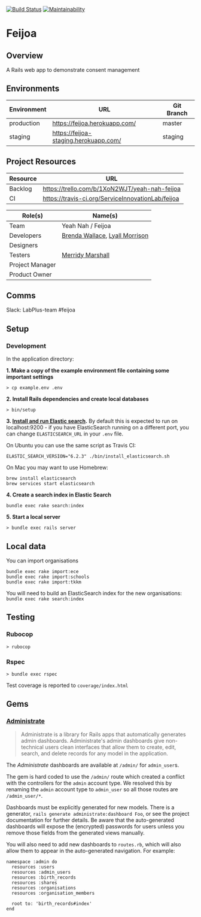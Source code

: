 [![Build Status](https://travis-ci.org/ServiceInnovationLab/feijoa.svg?branch=master)](https://travis-ci.org/ServiceInnovationLab/feijoa)
[![Maintainability](https://api.codeclimate.com/v1/badges/8f2b6efc2000ad726fd2/maintainability)](https://codeclimate.com/github/ServiceInnovationLab/feijoa/maintainability)

# Feijoa

## Overview
A Rails web app to demonstrate consent management

## Environments
**Environment** | **URL**  | **Git Branch**
---    | ---                                | ---    |
production | https://feijoa.herokuapp.com/ | master |
staging | https://feijoa-staging.herokuapp.com/ | staging |


## Project Resources

**Resource** | **URL**
---     | ---
Backlog | https://trello.com/b/1XoN2WJT/yeah-nah-feijoa
CI      | https://travis-ci.org/ServiceInnovationLab/feijoa

**Role(s)** | **Name(s)**
---        | ---
Team       | Yeah Nah / Feijoa
Developers | [Brenda Wallace](https://github.com/Br3nda), [Lyall Morrison](https://github.com/lamorrison)
Designers |
Testers | [Merridy Marshall](https://github.com/merridy)
Project Manager |
Product Owner |

## Comms
Slack: LabPlus-team #feijoa

## Setup

### Development
In the application directory:

**1. Make a copy of the example environment file containing some important settings**

```
> cp example.env .env
```

**2. Install Rails dependencies and create local databases**
```
> bin/setup
```

**3. [Install and run Elastic search](https://www.elastic.co/downloads/elasticsearch).**
By default this is expected to run on localhost:9200 - if you have ElasticSearch running on a different port, you can change `ELASTICSEARCH_URL` in your `.env` file.

On Ubuntu you can use the same script as Travis CI:
```
ELASTIC_SEARCH_VERSION="6.2.3" ./bin/install_elasticsearch.sh
```

On Mac you may want to use Homebrew:
```
brew install elasticsearch
brew services start elasticsearch
```

**4. Create a search index in Elastic Search**
```
bundle exec rake search:index
```

**5. Start a local server**
```
> bundle exec rails server
```

## Local data

You can import organisations

```
bundle exec rake import:ece
bundle exec rake import:schools
bundle exec rake import:tkkm
```

You will need to build an ElasticSearch index for the new organisations:
`bundle exec rake search:index`

## Testing

### Rubocop
```
> rubocop
```

### Rspec
```
> bundle exec rspec
```

Test coverage is reported to `coverage/index.html`

## Gems

### [Administrate](https://github.com/thoughtbot/administrate)
 > Administrate is a library for Rails apps that automatically generates admin
 > dashboards. Administrate's admin dashboards give non-technical users clean
 > interfaces that allow them to create, edit, search, and delete records for
 > any model in the application.

The _Administrate_ dashboards are available at `/admin/` for `admin_user`s.

The gem is hard coded to use the `/admin/` route which created a conflict with the controllers for the `admin` account type. We resolved this by renaming the `admin` account type to `admin_user` so all those routes are `/admin_user/*`.

Dashboards must be explicitly generated for new models. There is a generator, `rails generate administrate:dashboard Foo`, or see the project documentation for further details. Be aware that the auto-generated dashboards will expose the (encrypted) passwords for users unless you remove those fields from the generated views manually.

You will also need to add new dashboards to `routes.rb`, which will also allow them to appear in the auto-generated navigation. For example:
```
namespace :admin do
  resources :users
  resources :admin_users
  resources :birth_records
  resources :shares
  resources :organisations
  resources :organisation_members

  root to: 'birth_records#index'
end
```
